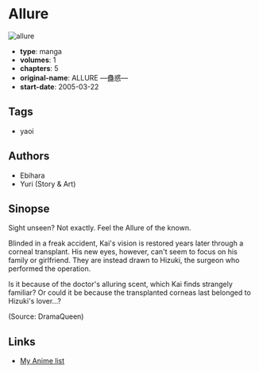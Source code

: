# Allure

![allure](https://cdn.myanimelist.net/images/manga/1/152343.jpg)

-   **type**: manga
-   **volumes**: 1
-   **chapters**: 5
-   **original-name**: ALLURE ―蠱惑―
-   **start-date**: 2005-03-22

## Tags

-   yaoi

## Authors

-   Ebihara
-   Yuri (Story & Art)

## Sinopse

Sight unseen? Not exactly. Feel the Allure of the known.

Blinded in a freak accident, Kai's vision is restored years later through a corneal transplant. His new eyes, however, can't seem to focus on his family or girlfriend. They are instead drawn to Hizuki, the surgeon who performed the operation.

Is it because of the doctor's alluring scent, which Kai finds strangely familiar? Or could it be because the transplanted corneas last belonged to Hizuki's lover...?

(Source: DramaQueen)

## Links

-   [My Anime list](https://myanimelist.net/manga/1574/Allure)
